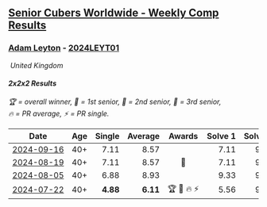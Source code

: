 <style>table {white-space: nowrap;}</style>
<link rel="stylesheet" type="text/css" href="/scw-comp/css/flags.css" />

## [Senior Cubers Worldwide - Weekly Comp Results](/scw-comp/results/)
### [Adam Leyton](README.md) - [2024LEYT01](https://www.worldcubeassociation.org/persons/2024LEYT01?event=222)

<i class="flag flag-GB" />&nbsp;United Kingdom

#### 2x2x2 Results

<span style="white-space: nowrap;">🏆 = overall winner</span>, <span style="white-space: nowrap;">🥇 = 1st senior</span>, <span style="white-space: nowrap;">🥈 = 2nd senior</span>, <span style="white-space: nowrap;">🥉 = 3rd senior</span>, <span style="white-space: nowrap;">🔥 = PR average</span>, <span style="white-space: nowrap;">⚡ = PR single</span>.

| Date | Age | Single | Average | Awards | Solve 1 | Solve 2 | Solve 3 | Solve 4 | Solve 5 | Video |
| :--: | :--: | --: | --: | :--: | --: | --: | --: | --: | --: | :-- |
| [2024-09-16](../../results/2024-09-16/222.md) | 40+ | 7.11 | 8.57 |  | 7.11 | 9.35 | 8.23 | 8.12 | 10.79 | [Desktop](https://www.facebook.com/events/1432335554111064/permalink/1437503710260915) / [Mobile](https://m.facebook.com/events/1432335554111064?view=permalink&id=1437503710260915) |
| [2024-08-19](../../results/2024-08-19/222.md) | 40+ | 7.11 | 8.57 | 🥈 | 7.11 | 9.35 | 8.23 | 8.12 | 10.79 | [Desktop](https://www.facebook.com/events/1156782986175552/permalink/1162357882284729) / [Mobile](https://m.facebook.com/events/1156782986175552?view=permalink&id=1162357882284729) |
| [2024-08-05](../../results/2024-08-05/222.md) | 40+ | 6.88 | 8.93 |  | 9.33 | 9.44 | 8.38 | 9.07 | 6.88 | [Desktop](https://www.facebook.com/events/1659713531529180/permalink/1664982627668937) / [Mobile](https://m.facebook.com/events/1659713531529180?view=permalink&id=1664982627668937) |
| [2024-07-22](../../results/2024-07-22/222.md) | 40+ | **4.88** | **6.11** | 🏆 🥇 🔥 ⚡ | 5.56 | 9.58 | 5.69 | 7.08 | **4.88** | [Desktop](https://www.facebook.com/events/909767637577126/permalink/918709050016318) / [Mobile](https://m.facebook.com/events/909767637577126?view=permalink&id=918709050016318) |


<!-- Global site tag (gtag.js) - Google Analytics -->
<script async src="https://www.googletagmanager.com/gtag/js?id=UA-86348435-3"></script>
<script>window.dataLayer = window.dataLayer || []; function gtag() {dataLayer.push(arguments);} gtag('js', new Date()); gtag('config', 'UA-86348435-3');</script>
